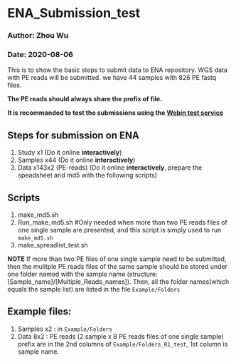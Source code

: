 # ENA_Submission_test

### Author: Zhou Wu
### Date: 2020-08-06

This is to show the basic steps to submit data to ENA repository.
WGS data with PE reads will be submitted. we have 44 samples with 826 PE fastq files. 

**The PE reads should always share the prefix of file.**

**It is recommanded to test the submissions using the [Webin test service](https://ena-docs.readthedocs.io/en/latest/submit/general-guide/interactive.html?highlight=TEST#production-and-test-services)**

## Steps for submission on ENA
1.	Study  x1 (Do it online **interactively**)
2.	Samples  x44 (Do it online **interactively**)
3.	Data  x143x2 (PE-reads) (Do it online **interactively**, prepare the speadsheet and md5 with the following scripts)

## Scripts
1.  make_md5.sh 
2.  Run_make_md5.sh  #Only needed when more than two PE reads files of one single sample are presented, and this script is simply used to run `make_md5.sh`
3.  make_spreadlist_test.sh

**NOTE** If more than two PE files of one single sample need to be submitted, then the mulitple PE reads files of the same sample should be stored under one folder named with the sample name (structure: \[Sample_name\]/\[Multiple_Reads_names\]). Then, all the folder names(which equals the sample list) are listed in the file `Example/Folders`

## Example files: 

1. Samples x2 : in `Example/Folders`
2. Data 8x2 : PE reads (2 sample x 8 PE reads files of one single sample) prefix are in the 2nd columns of `Example/Folders_R1_test`, 1st column is sample name.
 
